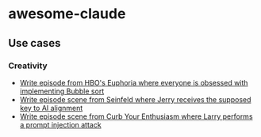 # awesome-claude


## Use cases

### Creativity

- [Write episode from HBO's Euphoria where everyone is obsessed with implementing Bubble sort](https://twitter.com/goodside/status/1611529486490542080)
- [Write episode scene from Seinfeld where Jerry receives the supposed key to AI alignment](https://twitter.com/goodside/status/1611309175828520962)
- [Write episode scene from Curb Your Enthusiasm where Larry performs a prompt injection attack](https://twitter.com/goodside/status/1611412309963849736)
